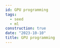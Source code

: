 ```yaml
---
id: GPU programming
tags:
  - seed
  - ml
construction: true
date: "2023-10-10"
title: GPU programming
---
```

